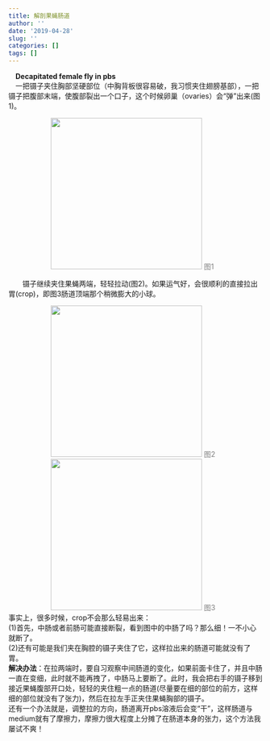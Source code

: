 ```yaml
---
title: 解剖果蝇肠道
author: ''
date: '2019-04-28'
slug: ''
categories: []
tags: []
---
```

&emsp;**Decapitated female fly in pbs**
</br> &emsp;一把镊子夹住胸部坚硬部位（中胸背板很容易破，我习惯夹住翅膀基部），一把镊子把腹部末端，使腹部裂出一个口子，这个时候卵巢（ovaries）会“弹”出来(图1)。 

&emsp;&emsp;&emsp;&emsp;&emsp;&emsp;<img src="/cn/Website_pics/2019-04-28-_files/解剖1.jpg" alt="" width="300px" height="300px"/> <font color=gray>图1</font>

&emsp;&emsp;镊子继续夹住果蝇两端，轻轻拉动(图2)。如果运气好，会很顺利的直接拉出胃(crop)，即图3肠道顶端那个稍微膨大的小球。

&emsp;&emsp;&emsp;&emsp;&emsp;&emsp;<img src="/cn/Website_pics/2019-04-28-_files/解剖2.jpg" alt="" width="300px" height="300px"/> <font color=gray>图2</font>
</br>&emsp;&emsp;&emsp;&emsp;&emsp;&emsp;<img src="/cn/Website_pics/2019-04-28-_files/解剖3.jpg" alt="" width="300px" height="300px"/> <font color=gray>图3</font>
</br> 事实上，很多时候，crop不会那么轻易出来：
</br> (1)首先，中肠或者前肠可能直接断裂，看到图中的中肠了吗？那么细！一不小心就断了。
</br> (2)还有可能是我们夹在胸腔的镊子夹住了它，这样拉出来的肠道可能就没有了胃。
</br> **解决办法**：在拉两端时，要自习观察中间肠道的变化，如果前面卡住了，并且中肠一直在变细，此时就不能再拽了，中肠马上要断了。此时，我会把右手的镊子移到接近果蝇腹部开口处，轻轻的夹住粗一点的肠道(尽量要在细的部位的前方，这样细的部位就没有了张力)，然后在拉左手正夹住果蝇胸部的镊子。
</br>还有一个办法就是，调整拉的方向，肠道离开pbs溶液后会变“干”，这样肠道与medium就有了摩擦力，摩擦力很大程度上分摊了在肠道本身的张力，这个方法我屡试不爽！


